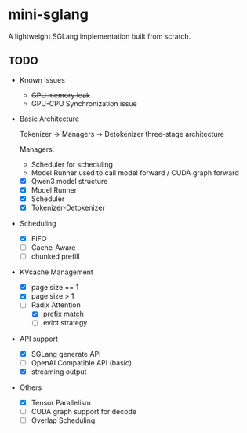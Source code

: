 # mini-sglang

A lightweight SGLang implementation built from scratch.

## TODO

- Known Issues
  - ~~GPU memory leak~~
  - GPU-CPU Synchronization issue

- Basic Architecture

  Tokenizer -> Managers -> Detokenizer three-stage architecture

  Managers:
  - Scheduler for scheduling
  - Model Runner used to call model forward / CUDA graph forward

  - [x] Qwen3 model structure
  - [x] Model Runner
  - [x] Scheduler
  - [x] Tokenizer-Detokenizer

- Scheduling
  - [x] FIFO
  - [ ] Cache-Aware
  - [ ] chunked prefill

- KVcache Management
  - [x] page size == 1
  - [x] page size > 1
  - [ ] Radix Attention
    - [x] prefix match
    - [ ] evict strategy

- API support
  - [x] SGLang generate API
  - [ ] OpenAI Compatible API (basic)
  - [x] streaming output

- Others
  - [x] Tensor Parallelism
  - [ ] CUDA graph support for decode
  - [ ] Overlap Scheduling
